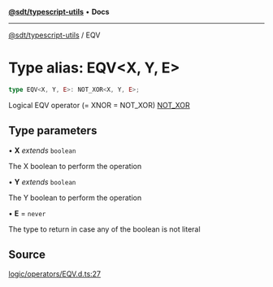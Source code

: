 [**@sdt/typescript-utils**](../README.md) • **Docs**

***

[@sdt/typescript-utils](../globals.md) / EQV

# Type alias: EQV\<X, Y, E\>

```ts
type EQV<X, Y, E>: NOT_XOR<X, Y, E>;
```

Logical EQV operator (= XNOR = NOT_XOR)
[NOT_XOR](NOT_XOR.md)

## Type parameters

• **X** *extends* `boolean`

The X boolean to perform the operation

• **Y** *extends* `boolean`

The Y boolean to perform the operation

• **E** = `never`

The type to return in case any of the boolean is not literal

## Source

[logic/operators/EQV.d.ts:27](https://github.com/sylvaindethier/typescript-utils/blob/ab419bb948144c4ff1d3d3505b7f2f1b468a22c9/types/logic/operators/EQV.d.ts#L27)
